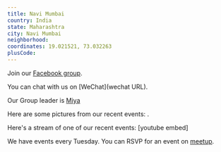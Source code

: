 ```yaml
---
title: Navi Mumbai
country: India
state: Maharashtra
city: Navi Mumbai
neighborhood: 
coordinates: 19.021521, 73.032263
plusCode:
---
```

Join our [Facebook group](https://www.facebook.com/groups/free.code.camp.navi.mumbai).

You can chat with us on [WeChat](wechat URL).

Our Group leader is [Miya](freecodecamp.org/miya)

Here are some pictures from our recent events:
![]().

Here's a stream of one of our recent events:
[youtube embed]

We have events every Tuesday. You can RSVP for an event on [meetup](meetupurl).
